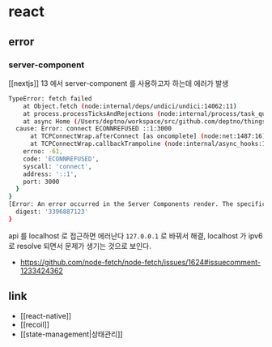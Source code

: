 # react

## error
### server-component
[[nextjs]] 13 에서 server-component 를 사용하고자 하는데 에러가 발생
```sh
TypeError: fetch failed
    at Object.fetch (node:internal/deps/undici/undici:14062:11)
    at process.processTicksAndRejections (node:internal/process/task_queues:95:5)
    at async Home (/Users/deptno/workspace/src/github.com/deptno/things/next-app/.next/server/app/page.js:428:18) {
  cause: Error: connect ECONNREFUSED ::1:3000
      at TCPConnectWrap.afterConnect [as oncomplete] (node:net:1487:16)
      at TCPConnectWrap.callbackTrampoline (node:internal/async_hooks:130:17) {
    errno: -61,
    code: 'ECONNREFUSED',
    syscall: 'connect',
    address: '::1',
    port: 3000
  }
}
[Error: An error occurred in the Server Components render. The specific message is omitted in production builds to avoid leaking sensitive details. A digest property is included on this error instance which may provide additional details about the nature of the error.] {
  digest: '3396887123'
}
```
api 를 localhost 로 접근하면 에러난다 `127.0.0.1` 로 바꿔서 해결, localhost 가 ipv6 로 resolve 되면서 문제가 생기는 것으로 보인다.
 + https://github.com/node-fetch/node-fetch/issues/1624#issuecomment-1233424362

## link
- [[react-native]]
- [[recoil]]
- [[state-management|상태관리]]
